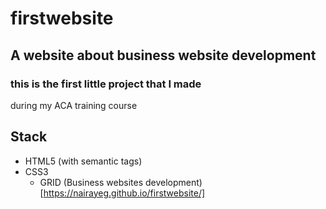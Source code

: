 # firstwebsite
## A website about business website development

### this is the first little project that I made  
 during my ACA training course
 
 ## Stack
  * HTML5 (with semantic tags)
  * CSS3
     * GRID 
(Business websites development) [https://nairayeg.github.io/firstwebsite/]
